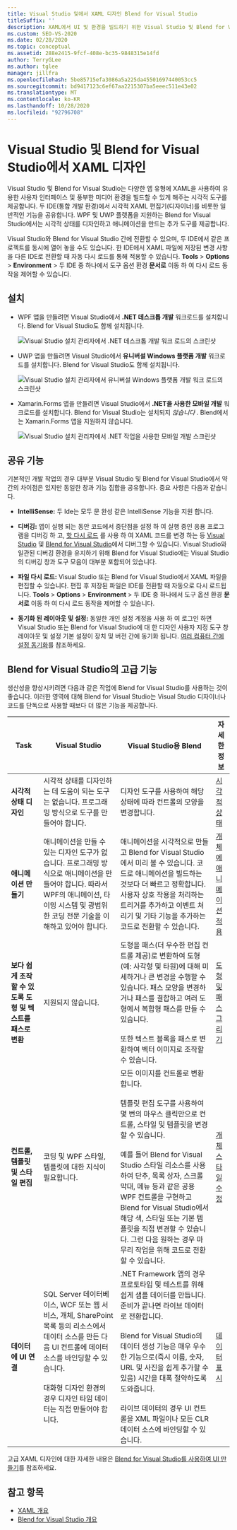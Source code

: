 ```yaml
---
title: Visual Studio 및에서 XAML 디자인 Blend for Visual Studio
titleSuffix: ''
description: XAML에서 UI 및 환경을 빌드하기 위한 Visual Studio 및 Blend for Visual Studio의 시각적 디자인 도구 기능에 대해 알아봅니다.
ms.custom: SEO-VS-2020
ms.date: 02/28/2020
ms.topic: conceptual
ms.assetid: 288e2415-9fcf-408e-bc35-9848315e14fd
author: TerryGLee
ms.author: tglee
manager: jillfra
ms.openlocfilehash: 5be85715efa3086a5a225da45501697440053cc5
ms.sourcegitcommit: bd9417123c6ef67aa2215307ba5eeec511e43e02
ms.translationtype: MT
ms.contentlocale: ko-KR
ms.lasthandoff: 10/28/2020
ms.locfileid: "92796708"
---
```

# <a name="design-xaml-in-visual-studio-and-blend-for-visual-studio"></a>Visual Studio 및 Blend for Visual Studio에서 XAML 디자인

Visual Studio 및 Blend for Visual Studio는 다양한 앱 유형에 XAML을 사용하여 유용한 사용자 인터페이스 및 풍부한 미디어 환경을 빌드할 수 있게 해주는 시각적 도구를 제공합니다. 두 IDE(통합 개발 환경)에서 시각적 XAML 편집기(디자이너)를 비롯한 일반적인 기능을 공유합니다. WPF 및 UWP 플랫폼을 지원하는 Blend for Visual Studio에서는 시각적 상태를 디자인하고 애니메이션을 만드는 추가 도구를 제공합니다.

Visual Studio와 Blend for Visual Studio 간에 전환할 수 있으며, 두 IDE에서 같은 프로젝트를 동시에 열어 놓을 수도 있습니다. 한 IDE에서 XAML 파일에 저장된 변경 사항을 다른 IDE로 전환할 때 자동 다시 로드를 통해 적용할 수 있습니다. **Tools**  >  **Options**  >  **Environment**  >  두 IDE 중 하나에서 도구 옵션 환경 **문서로** 이동 하 여 다시 로드 동작을 제어할 수 있습니다.

## <a name="installation"></a>설치

- WPF 앱을 만들려면 Visual Studio에서 **.NET 데스크톱 개발** 워크로드를 설치합니다. Blend for Visual Studio도 함께 설치됩니다.

     ![Visual Studio 설치 관리자에서 .NET 데스크톱 개발 워크 로드의 스크린샷](../xaml-tools/media/dotnet-desktop-dev-workload.png)

- UWP 앱을 만들려면 Visual Studio에서 **유니버설 Windows 플랫폼 개발** 워크로드를 설치합니다. Blend for Visual Studio도 함께 설치됩니다.

     ![Visual Studio 설치 관리자에서 유니버설 Windows 플랫폼 개발 워크 로드의 스크린샷](../xaml-tools/media/uwp-workload.png)

- Xamarin.Forms 앱을 만들려면 Visual Studio에서 **.NET을 사용한 모바일 개발** 워크로드를 설치합니다. Blend for Visual Studio는 설치되지 *않습니다* . Blend에서는 Xamarin.Forms 앱을 지원하지 않습니다.

     ![Visual Studio 설치 관리자에서 .NET 작업을 사용한 모바일 개발 스크린샷](../xaml-tools/media/mobile-dev-dotnet-workload.png)

## <a name="shared-capabilities"></a>공유 기능

기본적인 개발 작업의 경우 대부분 Visual Studio 및 Blend for Visual Studio에서 약간의 차이점은 있지만 동일한 창과 기능 집합을 공유합니다. 중요 사항은 다음과 같습니다.

- **IntelliSense:** 두 Ide는 모두 문 완성 같은 IntelliSense 기능을 지원 합니다.

- **디버깅:** 앱이 실행 되는 동안 코드에서 중단점을 설정 하 여 실행 중인 응용 프로그램을 디버깅 하 고, [핫 다시 로드](../xaml-tools/xaml-hot-reload.md) 를 사용 하 여 XAML 코드를 변경 하는 등 [Visual Studio](inspect-xaml-properties-while-debugging.md) 및 [Blend for Visual Studio](../xaml-tools/debug-xaml-in-blend.md)에서 디버그할 수 있습니다. Visual Studio와 일관된 디버깅 환경을 유지하기 위해 Blend for Visual Studio에는 Visual Studio의 디버깅 창과 도구 모음이 대부분 포함되어 있습니다.

- **파일 다시 로드:** Visual Studio 또는 Blend for Visual Studio에서 XAML 파일을 편집할 수 있습니다. 편집 후 저장된 파일은 IDE를 전환할 때 자동으로 다시 로드됩니다. **Tools**  >  **Options**  >  **Environment**  >  두 IDE 중 하나에서 도구 옵션 환경 **문서로** 이동 하 여 다시 로드 동작을 제어할 수 있습니다.

- **동기화 된 레이아웃 및 설정:** 동일한 개인 설정 계정을 사용 하 여 로그인 하면 Visual Studio 또는 Blend for Visual Studio에 대 한 디자인 사용자 지정 도구 창 레이아웃 및 설정 기본 설정이 장치 및 버전 간에 동기화 됩니다. [여러 컴퓨터 간에 설정 동기화](../ide/synchronized-settings-in-visual-studio.md)를 참조하세요.

## <a name="advanced-capabilities-in-blend-for-visual-studio"></a>Blend for Visual Studio의 고급 기능

생산성을 향상시키려면 다음과 같은 작업에 Blend for Visual Studio를 사용하는 것이 좋습니다. 이러한 영역에 대해 Blend for Visual Studio는 Visual Studio 디자이너나 코드를 단독으로 사용할 때보다 더 많은 기능을 제공합니다.

| Task | Visual Studio | Visual Studio용 Blend | 자세한 정보 |
| - | - | - | - |
| **시각적 상태 디자인** | 시각적 상태를 디자인하는 데 도움이 되는 도구는 없습니다. 프로그래밍 방식으로 도구를 만들어야 합니다. | 디자인 도구를 사용하여 해당 상태에 따라 컨트롤의 모양을 변경합니다. | [시각적 상태](modify-the-style-of-objects-in-blend.md#visual-states) |
| **애니메이션 만들기** |애니메이션을 만들 수 있는 디자인 도구가 없습니다. 프로그래밍 방식으로 애니메이션을 만들어야 합니다. 따라서 WPF의 애니메이션, 타이밍 시스템 및 광범위한 코딩 전문 기술을 이해하고 있어야 합니다.|애니메이션을 시각적으로 만들고 Blend for Visual Studio에서 미리 볼 수 있습니다. 코드로 애니메이션을 빌드하는 것보다 더 빠르고 정확합니다. 사용자 상호 작용을 처리하는 트리거를 추가하고 이벤트 처리기 및 기타 기능을 추가하는 코드로 전환할 수 있습니다.|[개체에 애니메이션 적용](../xaml-tools/animate-objects-in-xaml-designer.md)|
|**보다 쉽게 조작할 수 있도록 도형 및 텍스트를 패스로 변환**|지원되지 않습니다.|도형을 패스(더 우수한 편집 컨트롤 제공)로 변환하여 도형(예: 사각형 및 타원)에 대해 미세하거나 큰 변경을 수행할 수 있습니다. 패스 모양을 변경하거나 패스를 결합하고 여러 도형에서 복합형 패스를 만들 수 있습니다.<br /><br />또한 텍스트 블록을 패스로 변환하여 벡터 이미지로 조작할 수 있습니다.|[도형 및 패스 그리기](../xaml-tools/draw-shapes-and-paths.md)|
|**컨트롤, 템플릿 및 스타일 편집**|코딩 및 WPF 스타일, 템플릿에 대한 지식이 필요합니다.|모든 이미지를 컨트롤로 변환합니다.<br /><br />템플릿 편집 도구를 사용하여 몇 번의 마우스 클릭만으로 컨트롤, 스타일 및 템플릿을 변경할 수 있습니다.<br /><br />예를 들어 Blend for Visual Studio 스타일 리소스를 사용하여 단추, 목록 상자, 스크롤 막대, 메뉴 등과 같은 공용 WPF 컨트롤을 구현하고 Blend for Visual Studio에서 해당 색, 스타일 또는 기본 템플릿을 직접 변경할 수 있습니다. 그런 다음 원하는 경우 마무리 작업을 위해 코드로 전환할 수 있습니다.|[개체 스타일 수정](modify-the-style-of-objects-in-blend.md)|
|**데이터에 UI 연결**|SQL Server 데이터베이스, WCF 또는 웹 서비스, 개체, SharePoint 목록 등의 리소스에서 데이터 소스를 만든 다음 UI 컨트롤에 데이터 소스를 바인딩할 수 있습니다.<br /><br />대화형 디자인 환경의 경우 디자인 타임 데이터는 직접 만들어야 합니다.|.NET Framework 앱의 경우 프로토타입 및 테스트를 위해 쉽게 샘플 데이터를 만듭니다. 준비가 끝나면 라이브 데이터로 전환합니다.<br /><br />Blend for Visual Studio의 데이터 생성 기능은 매우 우수한 기능으로(즉시 이름, 숫자, URL 및 사진을 쉽게 추가할 수 있음) 시간을 대폭 절약하도록 도와줍니다.<br /><br />라이브 데이터의 경우 UI 컨트롤을 XML 파일이나 모든 CLR 데이터 소스에 바인딩할 수 있습니다.|[데이터 표시](display-data-in-blend.md)|

고급 XAML 디자인에 대한 자세한 내용은 [Blend for Visual Studio를 사용하여 UI 만들기](../xaml-tools/creating-a-ui-by-using-blend-for-visual-studio.md)를 참조하세요.

## <a name="see-also"></a>참고 항목

- [XAML 개요](xaml-overview.md)
- [Blend for Visual Studio 개요](creating-a-ui-by-using-blend-for-visual-studio.md)
